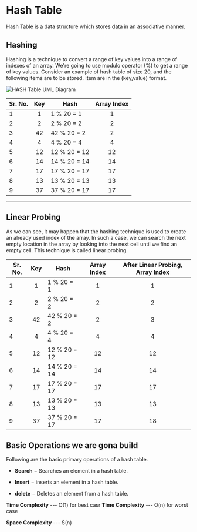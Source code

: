 # Hash Table

Hash Table is a data structure which stores data in an associative manner.

## Hashing

Hashing is a technique to convert a range of key values into a range of indexes of an array. We're going to use modulo operator (%) to get a range of key values. Consider an example of hash table of size 20, and the following items are to be stored. Item are in the (key,value) format.

![HASH Table UML Diagram](https://www.tutorialspoint.com/data_structures_algorithms/images/hash_function.jpg)

| Sr. No. |  Key  | Hash         | Array Index |
| ------- | :---: | ------------ | :---------: |
| 1       |   1   | 1 % 20 = 1   |      1      |
| 2       |   2   | 2 % 20 = 2   |      2      |
| 3       |  42   | 42 % 20 = 2  |      2      |
| 4       |   4   | 4 % 20 = 4   |      4      |
| 5       |  12   | 12 % 20 = 12 |     12      |
| 6       |  14   | 14 % 20 = 14 |     14      |
| 7       |  17   | 17 % 20 = 17 |     17      |
| 8       |  13   | 13 % 20 = 13 |     13      |
| 9       |  37   | 37 % 20 = 17 |     17      |

----------

## Linear Probing

As we can see, it may happen that the hashing technique is used to create an already used index of the array. In such a case, we can search the next empty location in the array by looking into the next cell until we find an empty cell. This technique is called linear probing.

| Sr. No. |  Key  | Hash         | Array Index | After Linear Probing, Array Index |
| ------- | :---: | ------------ | :---------: | :-------------------------------: |
| 1       |   1   | 1 % 20 = 1   |      1      |                 1                 |
| 2       |   2   | 2 % 20 = 2   |      2      |                 2                 |
| 3       |  42   | 42 % 20 = 2  |      2      |                 3                 |
| 4       |   4   | 4 % 20 = 4   |      4      |                 4                 |
| 5       |  12   | 12 % 20 = 12 |     12      |                12                 |
| 6       |  14   | 14 % 20 = 14 |     14      |                14                 |
| 7       |  17   | 17 % 20 = 17 |     17      |                17                 |
| 8       |  13   | 13 % 20 = 13 |     13      |                13                 |
| 9       |  37   | 37 % 20 = 17 |     17      |                18                 |

## Basic Operations we are gona build

Following are the basic primary operations of a hash table.

- **Search** − Searches an element in a hash table.

- **Insert** − inserts an element in a hash table.

- **delete** − Deletes an element from a hash table.

**Time Complexity**  --- O(1) for best casr
**Time Complexity**  --- O(n) for worst case

**Space Complexity** --- S(n)

